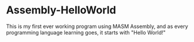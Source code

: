 # Assembly-HelloWorld
This is my first ever working program using MASM Assembly, and as every programming language learning goes, it starts with "Hello World!"
